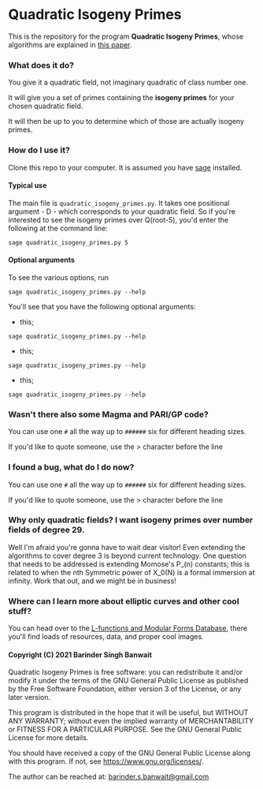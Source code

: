 # Quadratic Isogeny Primes

This is the repository for the program **Quadratic Isogeny Primes**, whose algorithms are explained in [this paper](https://arxiv.org/).

### What does it do?

You give it a quadratic field, not imaginary quadratic of class number one.

It will give you a set of primes containing the **isogeny primes** for your chosen quadratic field.

It will then be up to you to determine which of those are actually isogeny primes.

### How do I use it?

Clone this repo to your computer. It is assumed you have [sage](https://sagemath.org/) installed.

#### Typical use

The main file is `quadratic_isogeny_primes.py`. It takes one positional argument - D - which corresponds to your quadratic field. So if you're interested to see the isogeny primes over Q(root-5), you'd enter the following at the command line:

```
sage quadratic_isogeny_primes.py 5
```

#### Optional arguments

To see the various options, run

```
sage quadratic_isogeny_primes.py --help
```

You'll see that you have the following optional arguments:

 - this;

 ```
sage quadratic_isogeny_primes.py --help
```

 - this;

 ```
sage quadratic_isogeny_primes.py --help
```

 - this;

```
sage quadratic_isogeny_primes.py --help
```

### Wasn't there also some Magma and PARI/GP code?

You can use one `#` all the way up to `######` six for different heading sizes.

If you'd like to quote someone, use the > character before the line

### I found a bug, what do I do now?

You can use one `#` all the way up to `######` six for different heading sizes.

If you'd like to quote someone, use the > character before the line

### Why only quadratic fields? I want isogeny primes over number fields of degree 29.

Well I'm afraid you're gonna have to wait dear visitor! Even extending the algorithms to cover degree 3 is beyond current technology. One question that needs to be addressed is extending Momose's P_(n) constants; this is related to when the nth Symmetric power of X_0(N) is a formal immersion at infinity. Work that out, and we might be in business!

### Where can I learn more about elliptic curves and other cool stuff?

You can head over to the [L-functions and Modular Forms Database](https://lmfdb.org/), there you'll find loads of resources, data, and proper cool images.


####  Copyright (C) 2021 Barinder Singh Banwait

Quadratic Isogeny Primes is free software: you can redistribute it and/or modify
it under the terms of the GNU General Public License as published by
the Free Software Foundation, either version 3 of the License, or
any later version.

This program is distributed in the hope that it will be useful,
but WITHOUT ANY WARRANTY; without even the implied warranty of
MERCHANTABILITY or FITNESS FOR A PARTICULAR PURPOSE.  See the
GNU General Public License for more details.

You should have received a copy of the GNU General Public License
along with this program.  If not, see <https://www.gnu.org/licenses/>.

The author can be reached at: barinder.s.banwait@gmail.com

